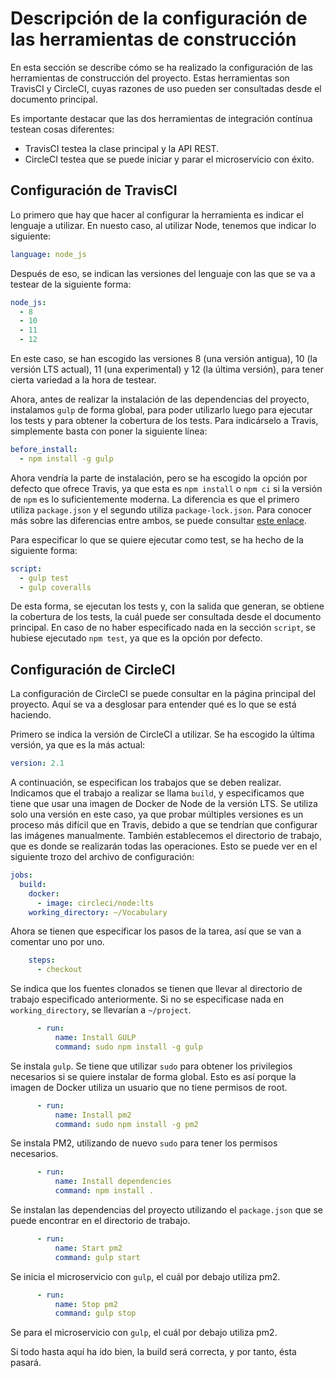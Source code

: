 # Descripción de la configuración de las herramientas de construcción

En esta sección se describe cómo se ha realizado la configuración de las herramientas
de construcción del proyecto. Estas herramientas son TravisCI y CircleCI, cuyas razones
de uso pueden ser consultadas desde el documento principal.

Es importante destacar que las dos herramientas de integración contínua testean cosas diferentes:

- TravisCI testea la clase principal y la API REST.
- CircleCI testea que se puede iniciar y parar el microservicio con éxito.

## Configuración de TravisCI

Lo primero que hay que hacer al configurar la herramienta es indicar el lenguaje
a utilizar. En nuesto caso, al utilizar Node, tenemos que indicar lo siguiente:

```yaml
language: node_js
```

Después de eso, se indican las versiones del lenguaje con las que se va a testear de
la siguiente forma:

```yaml
node_js:
  - 8
  - 10
  - 11
  - 12
```

En este caso, se han escogido las versiones 8 (una versión antigua),
10 (la versión LTS actual), 11 (una experimental) y 12 (la última versión), para
tener cierta variedad a la hora de testear.

Ahora, antes de realizar la instalación de las dependencias del proyecto, instalamos
`gulp` de forma global, para poder utilizarlo luego para ejecutar los tests y para
obtener la cobertura de los tests. Para indicárselo a Travis, simplemente basta con
poner la siguiente línea:

```yaml
before_install:
  - npm install -g gulp
```

Ahora vendría la parte de instalación, pero se ha escogido la opción por
defecto que ofrece Travis, ya que esta es `npm install` o `npm ci` si la versión
de `npm` es lo suficientemente moderna. La diferencia es que el primero utiliza
`package.json` y el segundo utiliza `package-lock.json`. Para conocer más sobre
las diferencias entre ambos, se puede consultar
[este enlace](https://stackoverflow.com/questions/52499617/what-is-the-difference-between-npm-install-and-npm-ci).

Para especificar lo que se quiere ejecutar como test, se ha hecho de la siguiente forma:

```yaml
script:
  - gulp test
  - gulp coveralls
```

De esta forma, se ejecutan los tests y, con la salida que generan, se obtiene la
cobertura de los tests, la cuál puede ser consultada desde el documento principal.
En caso de no haber especificado nada en la sección `script`, se hubiese ejecutado
`npm test`, ya que es la opción por defecto.

## Configuración de CircleCI

La configuración de CircleCI se puede consultar en la página principal del proyecto.
Aquí se va a desglosar para entender qué es lo que se está haciendo.

Primero se indica la versión de CircleCI a utilizar. Se ha escogido la última versión,
ya que es la más actual:

```yaml
version: 2.1
```

A continuación, se especifican los trabajos que se deben realizar. Indicamos que
el trabajo a realizar se llama `build`, y especificamos que tiene que usar una imagen
de Docker de Node de la versión LTS. Se utiliza solo una versión en este caso, ya que
probar múltiples versiones es un proceso más difícil que en Travis, debido a que se
tendrían que configurar las imágenes manualmente. También establecemos el directorio
de trabajo, que es donde se realizarán todas las operaciones. Esto se puede ver
en el siguiente trozo del archivo de configuración:

```yaml
jobs:
  build:
    docker:
      - image: circleci/node:lts
    working_directory: ~/Vocabulary
```

Ahora se tienen que especificar los pasos de la tarea, así que se van a comentar uno
por uno.

```yaml
    steps:
      - checkout
```

Se indica que los fuentes clonados se tienen que llevar al directorio de trabajo
especificado anteriormente. Si no se especificase nada en `working_directory`, se
llevarían a `~/project`.

```yaml
      - run:
          name: Install GULP
          command: sudo npm install -g gulp
```

Se instala `gulp`. Se tiene que utilizar `sudo` para obtener los privilegios
necesarios si se quiere instalar de forma global. Esto es así porque la imagen
de Docker utiliza un usuario que no tiene permisos de root.

```yaml
      - run:
          name: Install pm2
          command: sudo npm install -g pm2
```

Se instala PM2, utilizando de nuevo `sudo` para tener los permisos necesarios.

```yaml
      - run:
          name: Install dependencies
          command: npm install .
```

Se instalan las dependencias del proyecto utilizando el `package.json` que
se puede encontrar en el directorio de trabajo.

```yaml
      - run:
          name: Start pm2
          command: gulp start
```

Se inicia el microservicio con `gulp`, el cuál por debajo utiliza pm2.

```yaml
      - run:
          name: Stop pm2
          command: gulp stop
```

Se para el microservicio con `gulp`, el cuál por debajo utiliza pm2.

Si todo hasta aquí ha ido bien, la build será correcta, y por tanto, ésta
pasará.